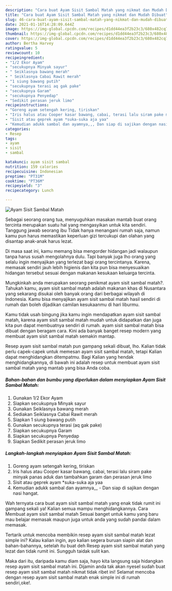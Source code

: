 ```yaml
---
description: "Cara buat Ayam Sisit Sambal Matah yang nikmat dan Mudah Dibuat"
title: "Cara buat Ayam Sisit Sambal Matah yang nikmat dan Mudah Dibuat"
slug: 46-cara-buat-ayam-sisit-sambal-matah-yang-nikmat-dan-mudah-dibuat
date: 2021-01-16T14:28:09.644Z
image: https://img-global.cpcdn.com/recipes/d1dd44ea3f2b23c3/680x482cq70/ayam-sisit-sambal-matah-foto-resep-utama.jpg
thumbnail: https://img-global.cpcdn.com/recipes/d1dd44ea3f2b23c3/680x482cq70/ayam-sisit-sambal-matah-foto-resep-utama.jpg
cover: https://img-global.cpcdn.com/recipes/d1dd44ea3f2b23c3/680x482cq70/ayam-sisit-sambal-matah-foto-resep-utama.jpg
author: Bertha Harvey
ratingvalue: 5
reviewcount: 10
recipeingredient:
- "1/2 Ekor Ayam"
- "secukupnya Minyak sayur"
- " Seiklasnya bawang merah"
- " Seiklasnya Cabai Rawit merah"
- "1 siung bawang putih"
- "secukupnya terasi aq gak pake"
- "secukupnya Garam"
- "secukupnya Penyedap"
- "Sedikit perasan jeruk limo"
recipeinstructions:
- "Goreng ayam setengah kering, tiriskan"
- "Iris halus atau Cooper kasar bawang, cabai, terasi lalu siram pake minyak panas aduk dan tambahkan garam dan perasan jeruk limo"
- "Sisit atau geprek ayam *suka-suka aja yaa"
- "Kemudian adukk sambal dan ayamnya,,, Dan siap di sajikan dengan nasi hangat."
categories:
- Resep
tags:
- ayam
- sisit
- sambal

katakunci: ayam sisit sambal 
nutrition: 159 calories
recipecuisine: Indonesian
preptime: "PT31M"
cooktime: "PT36M"
recipeyield: "3"
recipecategory: Lunch

---
```



![Ayam Sisit Sambal Matah](https://img-global.cpcdn.com/recipes/d1dd44ea3f2b23c3/680x482cq70/ayam-sisit-sambal-matah-foto-resep-utama.jpg)

Sebagai seorang orang tua, menyuguhkan masakan mantab buat orang tercinta merupakan suatu hal yang mengasyikan untuk kita sendiri. Tanggung jawab seorang ibu Tidak hanya menangani rumah saja, namun kamu pun harus memastikan keperluan gizi tercukupi dan olahan yang disantap anak-anak harus lezat.

Di masa  saat ini, kamu memang bisa mengorder hidangan jadi walaupun tanpa harus susah mengolahnya dulu. Tapi banyak juga lho orang yang selalu ingin menyajikan yang terlezat bagi orang tercintanya. Karena, memasak sendiri jauh lebih higienis dan kita pun bisa menyesuaikan hidangan tersebut sesuai dengan makanan kesukaan keluarga tercinta. 



Mungkinkah anda merupakan seorang penikmat ayam sisit sambal matah?. Tahukah kamu, ayam sisit sambal matah adalah makanan khas di Nusantara yang sekarang disukai oleh banyak orang dari berbagai wilayah di Indonesia. Kamu bisa menyajikan ayam sisit sambal matah hasil sendiri di rumah dan boleh dijadikan camilan kesukaanmu di hari liburmu.

Kamu tidak usah bingung jika kamu ingin mendapatkan ayam sisit sambal matah, karena ayam sisit sambal matah mudah untuk didapatkan dan juga kita pun dapat membuatnya sendiri di rumah. ayam sisit sambal matah bisa dibuat dengan beragam cara. Kini ada banyak banget resep modern yang membuat ayam sisit sambal matah semakin mantap.

Resep ayam sisit sambal matah pun gampang sekali dibuat, lho. Kalian tidak perlu capek-capek untuk memesan ayam sisit sambal matah, tetapi Kalian dapat menghidangkan ditempatmu. Bagi Kalian yang hendak menghidangkannya, di bawah ini adalah resep untuk membuat ayam sisit sambal matah yang mantab yang bisa Anda coba.

<!--inarticleads1-->

##### Bahan-bahan dan bumbu yang diperlukan dalam menyiapkan Ayam Sisit Sambal Matah:

1. Gunakan 1/2 Ekor Ayam
1. Siapkan secukupnya Minyak sayur
1. Gunakan  Seiklasnya bawang merah
1. Sediakan  Seiklasnya Cabai Rawit merah
1. Siapkan 1 siung bawang putih
1. Gunakan secukupnya terasi (aq gak pake)
1. Siapkan secukupnya Garam
1. Siapkan secukupnya Penyedap
1. Siapkan Sedikit perasan jeruk limo




<!--inarticleads2-->

##### Langkah-langkah menyiapkan Ayam Sisit Sambal Matah:

1. Goreng ayam setengah kering, tiriskan
1. Iris halus atau Cooper kasar bawang, cabai, terasi lalu siram pake minyak panas aduk dan tambahkan garam dan perasan jeruk limo
1. Sisit atau geprek ayam *suka-suka aja yaa
1. Kemudian adukk sambal dan ayamnya,,, - Dan siap di sajikan dengan nasi hangat.




Wah ternyata cara buat ayam sisit sambal matah yang enak tidak rumit ini gampang sekali ya! Kalian semua mampu menghidangkannya. Cara Membuat ayam sisit sambal matah Sesuai banget untuk kamu yang baru mau belajar memasak maupun juga untuk anda yang sudah pandai dalam memasak.

Tertarik untuk mencoba membikin resep ayam sisit sambal matah lezat simple ini? Kalau kalian ingin, ayo kalian segera buruan siapin alat dan bahan-bahannya, setelah itu buat deh Resep ayam sisit sambal matah yang lezat dan tidak rumit ini. Sungguh taidak sulit kan. 

Maka dari itu, daripada kamu diam saja, hayo kita langsung saja hidangkan resep ayam sisit sambal matah ini. Dijamin anda tak akan nyesel sudah buat resep ayam sisit sambal matah nikmat tidak ribet ini! Selamat mencoba dengan resep ayam sisit sambal matah enak simple ini di rumah sendiri,oke!.


